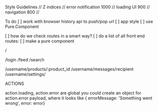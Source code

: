Style Guidelines
// Z indices
// error notification 1000
// loading UI 900
// navigation 800
//

To do
[ ] work with browser history api to push/pop url
[ ] app style
[ ] use Pure.Component

[ ] how do we check routes in a smart way?
[ ] do a list of all front end routes:
[ ] make <ImageGrid /> a pure component

/

/login
/feed
/search

/username/products/:product_id
/username/messages/recipient
/username/settings/

ACTIONS

action.loading, action.error are global
you could create an object for action.error payload,
where it looks like { errorMessage: 'Something went wrong', error: error}
